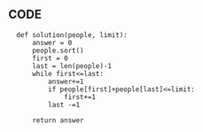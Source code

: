 ## CODE

      def solution(people, limit):
          answer = 0
          people.sort()
          first = 0
          last = len(people)-1
          while first<=last:
              answer+=1
              if people[first]+people[last]<=limit:
                  first+=1
              last -=1

          return answer
